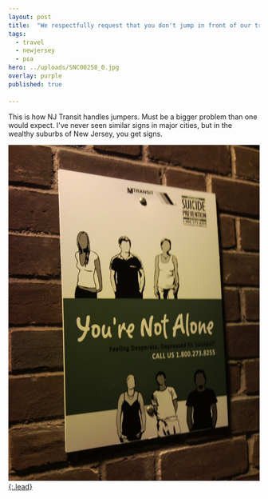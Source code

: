 ```yaml
---
layout: post
title:  "We respectfully request that you don't jump in front of our trains."
tags:
  - travel
  - newjersey
  - psa
hero: ../uploads/SNC00258_0.jpg
overlay: purple
published: true

---
```


This is how NJ Transit handles jumpers. Must be a bigger problem than one would expect. I've never seen similar signs in major cities, but in the wealthy suburbs of New Jersey, you get signs.

[![don't do it](../uploads/SNC00258_0.jpg){:.lead}](../uploads/SNC00258_0.jpg)